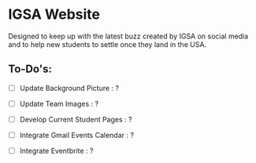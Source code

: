 # IGSA Website

Designed to keep up with the latest buzz created by IGSA on social media and to help new students to settle once they land in the USA.

## To-Do's:
- [ ] Update Background Picture : ?
- [ ] Update Team Images : ?
- [ ] Develop Current Student Pages : ?
- [ ] Integrate Gmail Events Calendar : ?
- [ ] Integrate Eventbrite : ?



